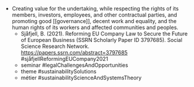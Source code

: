 - Creating value for the undertaking, while respecting the rights of its members, investors, employees, and other contractual parties, and promoting good [[governance]], decent work and equality, and the human rights of its workers and affected communities and peoples.
	- Sjåfjell, B. (2021). Reforming EU Company Law to Secure the Future of European Business (SSRN Scholarly Paper ID 3797685). Social Science Research Network. https://papers.ssrn.com/abstract=3797685 #sjåfjellReformingEUCompany2021
	- seminar #legalChallengesAndOpportunities
	- theme #sustainabilitySolutions
	- métier #sustainabilityScienceAndSystemsTheory